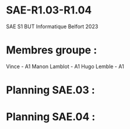 # SAE-R1.03-R1.04

SAE S1 BUT Informatique Belfort
2023

# Membres groupe : 

Vince - A1
Manon Lamblot - A1
Hugo Lemble - A1

# Planning SAE.03 :

# Planning SAE.04 : 



